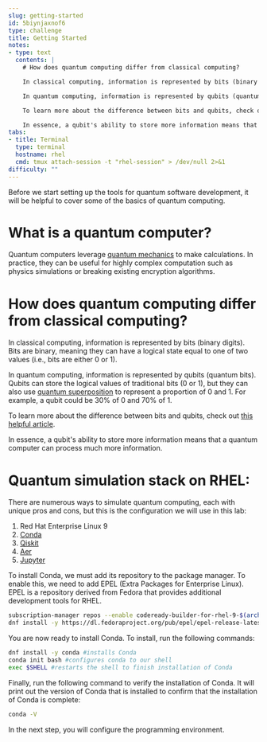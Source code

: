 ```yaml
---
slug: getting-started
id: 5biynjaxnof6
type: challenge
title: Getting Started
notes:
- type: text
  contents: |
    # How does quantum computing differ from classical computing?

    In classical computing, information is represented by bits (binary digits). Bits are binary, meaning they can have a logical state equal to one of two values (i.e., bits are either 0 or 1).

    In quantum computing, information is represented by qubits (quantum bits). Qubits can store the logical values of traditional bits (0 or 1), but they can also use [quantum superposition](https://scienceexchange.caltech.edu/topics/quantum-science-explained/quantum-superposition) to represent a proportion of 0 and 1. For example, a qubit could be 30% of 0 and 70% of 1.

    To learn more about the difference between bits and qubits, check out [this helpful article](https://azure.microsoft.com/en-us/resources/cloud-computing-dictionary/what-is-a-qubit/).

    In essence, a qubit's ability to store more information means that a quantum computer can process much more information.
tabs:
- title: Terminal
  type: terminal
  hostname: rhel
  cmd: tmux attach-session -t "rhel-session" > /dev/null 2>&1
difficulty: ""
---
```

Before we start setting up the tools for quantum software development, it will be helpful to cover some of the basics of quantum computing.
# What is a quantum computer?
Quantum computers leverage [quantum mechanics](https://www.energy.gov/science/doe-explainsquantum-mechanics) to make calculations. In practice, they can be useful for highly complex computation such as physics simulations or breaking existing encryption algorithms.

# How does quantum computing differ from classical computing?

In classical computing, information is represented by bits (binary digits). Bits are binary, meaning they can have a logical state equal to one of two values (i.e., bits are either 0 or 1).

In quantum computing, information is represented by qubits (quantum bits). Qubits can store the logical values of traditional bits (0 or 1), but they can also use [quantum superposition](https://scienceexchange.caltech.edu/topics/quantum-science-explained/quantum-superposition) to represent a proportion of 0 and 1. For example, a qubit could be 30% of 0 and 70% of 1.

To learn more about the difference between bits and qubits, check out [this helpful article](https://azure.microsoft.com/en-us/resources/cloud-computing-dictionary/what-is-a-qubit/).

In essence, a qubit's ability to store more information means that a quantum computer can process much more information.

# Quantum simulation stack on RHEL:
There are numerous ways to simulate quantum computing, each with unique pros and cons, but this is the configuration we will use in this lab:
1. Red Hat Enterprise Linux 9
2. [Conda](https://docs.conda.io/en/latest/)
3. [Qiskit](https://qiskit.org/)
4. [Aer](https://qiskit.org/ecosystem/aer/)
5. [Jupyter](https://jupyter.org/)

To install Conda, we must add its repository to the package manager. To enable this, we need to add EPEL (Extra Packages for Enterprise Linux). EPEL is a repository derived from Fedora that provides additional development tools for RHEL.

```bash
subscription-manager repos --enable codeready-builder-for-rhel-9-$(arch)-rpms
dnf install -y https://dl.fedoraproject.org/pub/epel/epel-release-latest-9.noarch.rpm
```

You are now ready to install Conda. To install, run the following commands:

```bash
dnf install -y conda #installs Conda
conda init bash #configures conda to our shell
exec $SHELL #restarts the shell to finish installation of Conda
```


Finally, run the following command to verify the installation of Conda. It will print out the version of Conda that is installed to confirm that the installation of Conda is complete:
```bash
conda -V
```
In the next step, you will configure the programming environment.